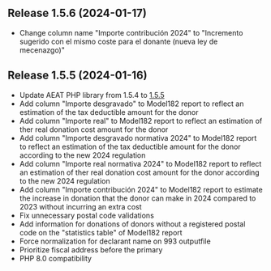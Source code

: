 ## Release 1.5.6 (2024-01-17)

- Change column name "Importe contribución 2024" to "Incremento sugerido con el mismo coste para el donante (nueva ley de mecenazgo)"

## Release 1.5.5 (2024-01-16)

- Update AEAT PHP library from 1.5.4 to [1.5.5](https://github.com/babu-cat/AEAT/releases/tag/1.5.5)
- Add column "Importe desgravado" to Model182 report to reflect an estimation of the tax deductible amount for the donor
- Add column "Importe real" to Model182 report to reflect an estimation of ther real donation cost amount for the donor
- Add column "Importe desgravado normativa 2024" to Model182 report to reflect an estimation of the tax deductible amount for the donor according to the new 2024 regulation
- Add column "Importe real normativa 2024" to Model182 report to reflect an estimation of ther real donation cost amount for the donor according to the new 2024 regulation
- Add column "Importe contribución 2024" to Model182 report to estimate the increase in donation that the donor can make in 2024 compared to 2023 without incurring an extra cost
- Fix unnecessary postal code validations
- Add information for donations of donors without a registered postal code on the "statistics table" of Model182 report
- Force normalization for declarant name on 993 outputfile
- Prioritize fiscal address before the primary
- PHP 8.0 compatibility